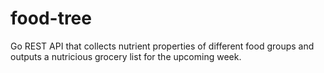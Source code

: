 # food-tree
Go REST API that collects nutrient properties of different food groups and outputs a nutricious grocery list for the upcoming week.
